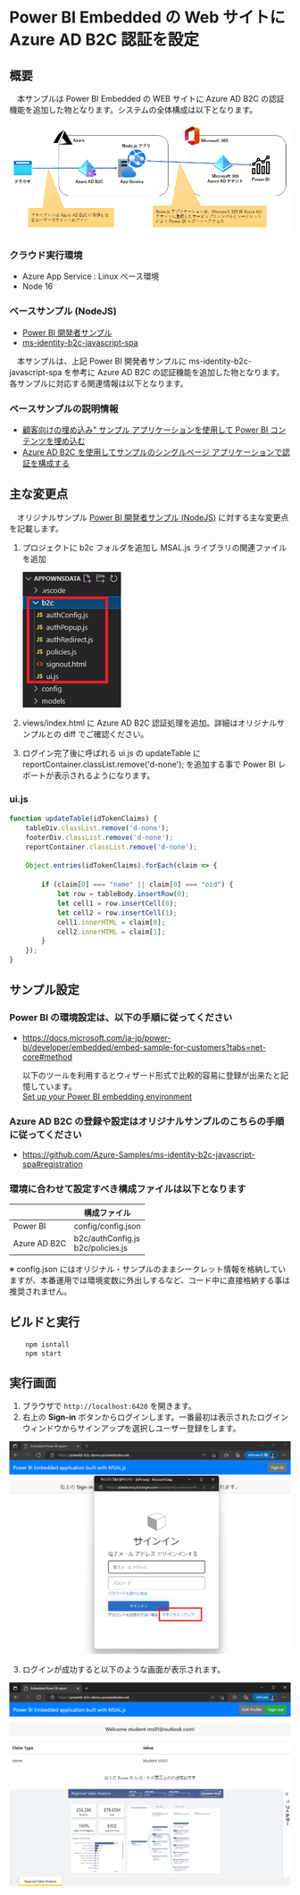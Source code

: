 # Power BI Embedded の Web サイトにAzure AD B2C 認証を設定

## 概要
　本サンプルは Power BI Embedded の WEB サイトに Azure AD B2C の認証機能を追加した物となります。システムの全体構成は以下となります。

   <img src="./images/PowerBI_B2C_Architecture.png">

### クラウド実行環境
- Azure App Service : Linux ベース環境
- Node 16

### ベースサンプル (NodeJS)
- [Power BI 開発者サンプル](https://github.com/microsoft/PowerBI-Developer-Samples)
- [ms-identity-b2c-javascript-spa](https://github.com/Azure-Samples/ms-identity-b2c-javascript-spa)

　本サンプルは、上記 Power BI 開発者サンプルに ms-identity-b2c-javascript-spa を参考に Azure AD B2C の認証機能を追加した物となります。各サンプルに対応する関連情報は以下となります。

### ベースサンプルの説明情報
- [顧客向けの埋め込み" サンプル アプリケーションを使用して Power BI コンテンツを埋め込む](https://docs.microsoft.com/ja-jp/power-bi/developer/embedded/embed-sample-for-customers?tabs=net-core)
- [Azure AD B2C を使用してサンプルのシングルページ アプリケーションで認証を構成する](https://docs.microsoft.com/ja-jp/azure/active-directory-b2c/configure-authentication-sample-spa-app)


## 主な変更点

　オリジナルサンプル [Power BI 開発者サンプル (NodeJS)](https://github.com/microsoft/PowerBI-Developer-Samples) に対する主な変更点を記載します。

1. プロジェクトに b2c フォルダを追加し MSAL.js ライブラリの関連ファイルを追加

      <img src="./images/image1.png">

2. views/index.html に Azure AD B2C 認証処理を追加。詳細はオリジナルサンプルとの diff でご確認ください。

3. ログイン完了後に呼ばれる ui.js の updateTable に reportContainer.classList.remove('d-none'); を追加する事で Power BI レポートが表示されるようになります。

### ui.js
```javascript:ui.js
function updateTable(idTokenClaims) {
    tableDiv.classList.remove('d-none');
    footerDiv.classList.remove('d-none');
    reportContainer.classList.remove('d-none');

    Object.entries(idTokenClaims).forEach(claim => {

        if (claim[0] === "name" || claim[0] === "oid") {
            let row = tableBody.insertRow(0);
            let cell1 = row.insertCell(0);
            let cell2 = row.insertCell(1);
            cell1.innerHTML = claim[0];
            cell2.innerHTML = claim[1];
        }
    });
}
```

## サンプル設定

### Power BI の環境設定は、以下の手順に従ってください

- https://docs.microsoft.com/ja-jp/power-bi/developer/embedded/embed-sample-for-customers?tabs=net-core#method

  以下のツールを利用するとウィザード形式で比較的容易に登録が出来たと記憶しています。<br>
  [Set up your Power BI embedding environment](https://app.powerbi.com/embedsetup/AppOwnsData?session_id=ba510dd8-fdbc-4889-adef-6ffaa03b23a5)

###  Azure AD B2C の登録や設定はオリジナルサンプルのこちらの手順に従ってください

- https://github.com/Azure-Samples/ms-identity-b2c-javascript-spa#registration

### 環境に合わせて設定すべき構成ファイルは以下となります

|      |構成ファイル|
| ---- | ---- |
|  Power BI  |  config/config.json  |
|  Azure AD B2C  |  b2c/authConfig.js<br>b2c/policies.js  |

※ config.json にはオリジナル・サンプルのままシークレット情報を格納していますが、本番運用では環境変数に外出しするなど、コード中に直接格納する事は推奨されません。

## ビルドと実行

```console
    npm isntall
    npm start
```

## 実行画面

1. ブラウザで `http://localhost:6420` を開きます。
2. 右上の **Sign-in** ボタンからログインします。一番最初は表示されたログインウィンドウからサインアップを選択しユーザー登録をします。

<img src="./images/image2.png">

3. ログインが成功すると以下のような画面が表示されます。

<img src="./images/image3.png">
